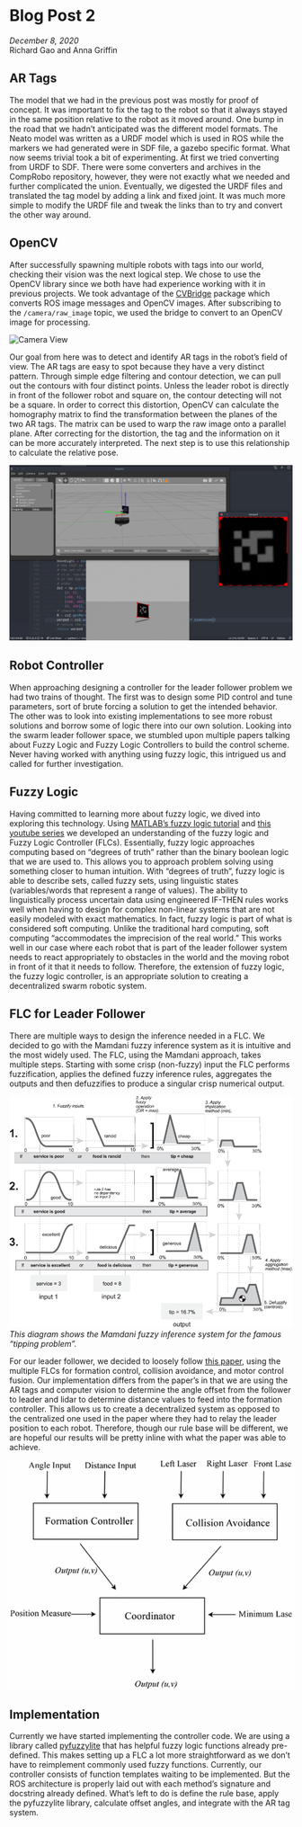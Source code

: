 # Blog Post 2
*December 8, 2020*<br>
Richard Gao and Anna Griffin

## AR Tags
The model that we had in the previous post was mostly for proof of concept. It was important to fix the tag to the robot so that it always stayed in the same position relative to the robot as it moved around. One bump in the road that we hadn’t anticipated was the different model formats. The Neato model was written as a URDF model which is used in ROS while the markers we had generated were in SDF file, a gazebo specific format. What now seems trivial took a bit of experimenting. At first we tried converting from URDF to SDF. There were some converters and archives in the CompRobo repository, however, they were not exactly what we needed and further complicated the union. Eventually, we digested the URDF files and translated the tag model by adding a link and fixed joint. It was much more simple to modify the URDF file and tweak the links than to try and convert the other way around. 

## OpenCV
After successfully spawning multiple robots with tags into our world, checking their vision was the next logical step. We chose to use the OpenCV library since we both have had experience working with it in previous projects. We took advantage of the [CVBridge](http://wiki.ros.org/cv_bridge) package which converts ROS image messages and OpenCV images. After subscribing to the `/camera/raw_image` topic, we used the bridge to convert to an OpenCV image for processing. 

![Camera View](images/robot_vision.gif)

Our goal from here was to detect and identify AR tags in the robot’s field of view. The AR tags are easy to spot because they have a very distinct pattern. Through simple edge filtering and contour detection, we can pull out the contours with four distinct points. Unless the leader robot is directly in front of the follower robot and square on, the contour detecting will not be a square. In order to correct this distortion, OpenCV can calculate the homography matrix to find the transformation between the planes of the two AR tags. The matrix can be used to warp the raw image onto a parallel plane. After correcting for the distortion, the tag and the information on it can be more accurately interpreted. The next step is to use this relationship to calculate the relative pose. 

![AR Tag Detection](images/ar_detection.png)

## Robot Controller
When approaching designing a controller for the leader follower problem we had two trains of thought. The first was to design some PID control and tune parameters, sort of brute forcing a solution to get the intended behavior. The other was to look into existing implementations to see more robust solutions and borrow some of logic there into our own solution. Looking into the swarm leader follower space, we stumbled upon multiple papers talking about Fuzzy Logic and Fuzzy Logic Controllers to build the control scheme. Never having worked with anything using fuzzy logic, this intrigued us and called for further investigation.

## Fuzzy Logic
Having committed to learning more about fuzzy logic, we dived into exploring this technology. Using [MATLAB’s fuzzy logic tutorial](https://www.mathworks.com/help/fuzzy/getting-started-with-fuzzy-logic-toolbox.html) and [this youtube series](https://www.youtube.com/playlist?list=PL5cGuSxneHHd7X4ZbHs8DPbRnoiYixpBA) we developed an understanding of the fuzzy logic and Fuzzy Logic Controller (FLCs). Essentially, fuzzy logic approaches computing based on “degrees of truth” rather than the binary boolean logic that we are used to. This allows you to approach problem solving using something closer to human intuition. With “degrees of truth”, fuzzy logic is able to describe sets, called fuzzy sets, using linguistic states (variables/words that represent a range of values). The ability to linguistically process uncertain data using engineered IF-THEN rules works well when having to design for complex non-linear systems that are not easily modeled with exact mathematics. In fact, fuzzy logic is part of what is considered soft computing. Unlike the traditional hard computing, soft computing “accommodates the imprecision of the real world.” This works well in our case where each robot that is part of the leader follower system needs to react appropriately to obstacles in the world and the moving robot in front of it that it needs to follow. Therefore, the extension of fuzzy logic, the fuzzy logic controller, is an appropriate solution to creating a decentralized swarm robotic system.

## FLC for Leader Follower
There are multiple ways to design the inference needed in a FLC. We decided to go with the Mamdani fuzzy inference system as it is intuitive and the most widely used. The FLC, using the Mamdani approach, takes multiple steps. Starting with some crisp (non-fuzzy) input the FLC performs fuzzification, applies the defined fuzzy inference rules, aggregates the outputs and then defuzzifies to produce a singular crisp numerical output. 

![FLC diagram](images/mamdani_tipping_new.png)
*This diagram shows the Mamdani fuzzy inference system for the famous “tipping problem”.*

For our leader follower, we decided to loosely follow [this paper](https://ieeexplore-ieee-org.olin.idm.oclc.org/document/4058766?arnumber=4058766), using the multiple FLCs for formation control, collision avoidance, and motor control fusion. Our implementation differs from the paper’s in that we are using the AR tags and computer vision to determine the angle offset from the follower to leader and lidar to determine distance values to feed into the formation controller. This allows us to create a decentralized system as opposed to the centralized one used in the paper where they had to relay the leader position to each robot. Therefore, though our rule base will be different, we are hopeful our results will be pretty inline with what the paper was able to achieve.

![System overview](images/system_overview.png)

## Implementation
Currently we have started implementing the controller code. We are using a library called [pyfuzzylite](https://github.com/fuzzylite/pyfuzzylite) that has helpful fuzzy logic functions already pre-defined. This makes setting up a FLC a lot more straightforward as we don’t have to reimplement commonly used fuzzy functions. Currently, our controller consists of function templates waiting to be implemented. But the ROS architecture is properly laid out with each method’s signature and docstring already defined. What’s left to do is define the rule base, apply the pyfuzzylite library, calculate offset angles, and integrate with the AR tag system.